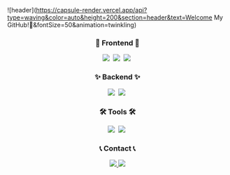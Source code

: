 ![header](https://capsule-render.vercel.app/api?type=waving&color=auto&height=200&section=header&text=Welcome My GitHub!🥳&fontSize=50&animation=twinkling)

<h3 align="center">🌟 Frontend 🌟</h3>
<div align="center">  
  <img src="https://img.shields.io/badge/HTML5-E34F26?style=flat-square&logo=HTML5&logoColor=white"/>&nbsp;
  <img src="https://img.shields.io/badge/CSS3-1572B6?style=flat-square&logo=CSS3&logoColor=white"/>&nbsp;
  <img src="https://img.shields.io/badge/javascript-F7DF1E?style=flat-square&logo=javascript&logoColor=white"/>&nbsp;  
</div>
<h3 align="center">✨ Backend ✨</h3>
<div align="center">  
  <img src="https://img.shields.io/badge/Java-007396?style=flat-square&logo=Java&logoColor=white">&nbsp;  
  <img src="https://img.shields.io/badge/python-3776AB?style=flat-square&logo=python&logoColor=white"/>&nbsp;  
</div>
<h3 align="center">🛠 Tools 🛠</h3>
<div align="center">
  <img src="https://img.shields.io/badge/Uipath-FA4616?style=flat-square&logo=Uipath&logoColor=white"/>&nbsp;
  <img src="https://img.shields.io/badge/GitHub-181717?style=flat-square&logo=GitHub&logoColor=white"/>&nbsp;
</div>
<h3 align="center">📞 Contact 📞</h3>
<div align="center">
    <a href="mailto:soon6785@gmail.com">
        <img src="https://img.shields.io/badge/Gmail-EA4335?style=for-the-badge&logo=Gmail&logoColor=white"> 
    </a>
    <a href="https://open.kakao.com/o/s0JhViCg">
        <img src="https://img.shields.io/badge/KakaoTalk-FFCD00?style=for-the-badge&logoColor=black&logo=KakaoTalk"> 
    </a>
</div>
